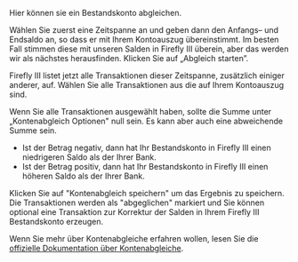 Hier können sie ein Bestandskonto abgleichen.

Wählen Sie zuerst eine Zeitspanne an und geben dann den Anfangs– und Endsaldo an, so dass er mit Ihrem Kontoauszug übereinstimmt. Im besten Fall stimmen diese mit unseren Salden in Firefly III überein, aber das werden wir als nächstes herausfinden. Klicken Sie auf „Abgleich starten”.

Firefly III listet jetzt alle Transaktionen dieser Zeitspanne, zusätzlich einiger anderer, auf. Wählen Sie alle Transaktionen aus die auf Ihrem Kontoauszug sind.

Wenn Sie alle Transaktionen ausgewählt haben, sollte die Summe unter „Kontenabgleich Optionen" null sein. Es kann aber auch eine abweichende Summe sein.

* Ist der Betrag negativ, dann hat Ihr Bestandskonto in Firefly III einen niedrigeren Saldo als der Ihrer Bank.
* Ist der Betrag positiv, dann hat Ihr Bestandskonto in Firefly III einen höheren Saldo als der Ihrer Bank.

Klicken Sie auf "Kontenabgleich speichern" um das Ergebnis zu speichern. Die Transaktionen werden als "abgeglichen" markiert und Sie können optional eine Transaktion zur Korrektur der Salden in Ihrem Firefly III Bestandskonto erzeugen.

Wenn Sie mehr über Kontenabgleiche erfahren wollen, lesen Sie die [offizielle Dokumentation über Kontenabgleiche](https://firefly-iii.readthedocs.io/en/latest/advanced/reconcile.html).